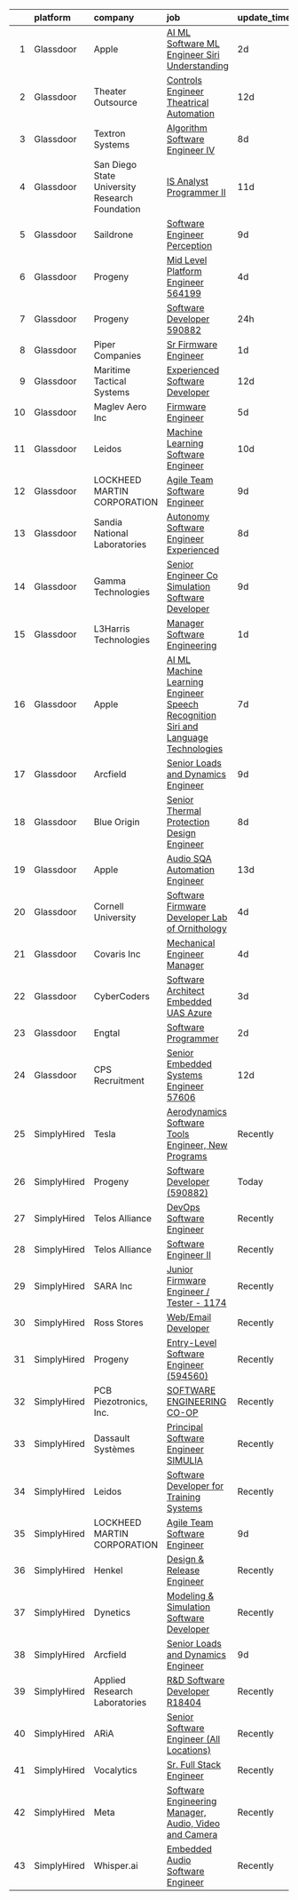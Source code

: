 

|    | platform    | company                                        | job                                                                                                                                                                                                                                                                                                                                                                                                                                                                                                                                                                                                                                                                                                                                                                                                                                                                                                                                                                                                                                                                                                                                                                                                                                                                                                                                                                                                                                                                                        | update_time   | location             |
|---:|:------------|:-----------------------------------------------|:-------------------------------------------------------------------------------------------------------------------------------------------------------------------------------------------------------------------------------------------------------------------------------------------------------------------------------------------------------------------------------------------------------------------------------------------------------------------------------------------------------------------------------------------------------------------------------------------------------------------------------------------------------------------------------------------------------------------------------------------------------------------------------------------------------------------------------------------------------------------------------------------------------------------------------------------------------------------------------------------------------------------------------------------------------------------------------------------------------------------------------------------------------------------------------------------------------------------------------------------------------------------------------------------------------------------------------------------------------------------------------------------------------------------------------------------------------------------------------------------|:--------------|:---------------------|
|  1 | Glassdoor   | Apple                                          | [AI ML   Software  ML  Engineer  Siri Understanding](https://www.glassdoor.com/partner/jobListing.htm?pos=103&ao=1110586&s=58&guid=0000018397854ae6b851503e648119e9&src=GD_JOB_AD&t=SR&vt=w&cs=1_c09a540f&cb=1664694438931&jobListingId=1008170405429&cpc=1FDE87803EF93CD3&jrtk=3-0-1geboaip6jc9j801-1geboaipnk61a800-efa2d06a4c45605b--6NYlbfkN0BvKrLyj5gPmtZO9T8euul8TCxuuKNOtzRJOomxnwSEodTz2Bc-sPZlm1JPYWoVnTELi4DV3MHhxz3vKN37-QXncUYXY_tcre90WhxeoBRsHCYRLRXIu7J17H4Z4dw8T-us7pt0Al_SOIbNGFS-lWze-b0YjVb9z_tmR3NyudyI4MAcDC6lM6VCm_gTZbtS51ytb3wuZZFqr5bDix7WsOpJmB5lMEMPBXNytdfeUtJUsABW981RANhlbinOZAiREe3Y2Q1NNIriVL00hLMvDK5fMPePDL52yUAcw2pkM-DYa_2A-F2nQCLJeZbf8DkajjUL9M516qQKw33Kjcm86U2-b81CV1b8-mG1zmlGktzPOamvjOF89Gk2akxFfzLLPFogJiSWzs5WO6YzvhaVhsKszyr-jD0qHbfKtIYHbSiG0xH_QAL8QH9yX9ne0PPJ5hYeAg33RD8esxLERDR7nh1GjyFrDVJiVFt0Tfazl6qciI6TgXVGtww8lTa2ZuK97NpZwa9N-UomGDmRyyLj7Ml1eCd4tyrg2fwWf77E_0zHzWW8LgUg5RCnz4sZhRIURuosV4ioTkFud1XLAyB0GztlOB5l8Q_QpFdizvTNCASKjxpExv5vKssQAfT4Z0171s7dL_T9L_3G-ny-rRNvcMJSiE217dpfx_1TVHo_V4VUWoIpkcosgS0SpNznccK4V9z_vM4j5nJcBO8tj9UNZov6pbHHqXileNRF14Xpt1CcMeoAzBk4XS9QWriImzYp_vkD1cW7UHSX6U7igl2seUGZ-ZBgznBQX9XxALeMuTY3PNVeqfUtqJo37soyo0gRCfRLdqzQ2VhAcekIALyD3Dr3abLqyYkkGDZxNKkESYGkLltnn9kjTBZX3u5rTDEf2u4QzO-se3bqEJPsIPWuyT5REVhGRdEFfEGb4G18tJjX_mEOWUOGenStGYvmvPln8qf_z4i_Xx1Nt3RaBx9XFR8nX26a8hzSIWKzv1oqT5tBMw%3D%3D)                                                                                       | 2d            | Cambridge, MA        |
|  2 | Glassdoor   | Theater Outsource                              | [Controls Engineer   Theatrical Automation](https://www.glassdoor.com/partner/jobListing.htm?pos=122&ao=1136043&s=58&guid=0000018397854ae6b851503e648119e9&src=GD_JOB_AD&t=SR&vt=w&ea=1&cs=1_efee875e&cb=1664694438934&jobListingId=1008149531471&jrtk=3-0-1geboaip6jc9j801-1geboaipnk61a800-67f7b1ecdf14d1e3-)                                                                                                                                                                                                                                                                                                                                                                                                                                                                                                                                                                                                                                                                                                                                                                                                                                                                                                                                                                                                                                                                                                                                                                            | 12d           | Syracuse, NY         |
|  3 | Glassdoor   | Textron Systems                                | [Algorithm Software Engineer IV](https://www.glassdoor.com/partner/jobListing.htm?pos=121&ao=1136043&s=58&guid=0000018397854ae6b851503e648119e9&src=GD_JOB_AD&t=SR&vt=w&cs=1_85383759&cb=1664694438934&jobListingId=1008158375340&jrtk=3-0-1geboaip6jc9j801-1geboaipnk61a800-2e4fd736068b0de0-)                                                                                                                                                                                                                                                                                                                                                                                                                                                                                                                                                                                                                                                                                                                                                                                                                                                                                                                                                                                                                                                                                                                                                                                            | 8d            | Wilmington, MA       |
|  4 | Glassdoor   | San Diego State University Research Foundation | [IS Analyst Programmer II](https://www.glassdoor.com/partner/jobListing.htm?pos=117&ao=1136043&s=58&guid=0000018397854ae6b851503e648119e9&src=GD_JOB_AD&t=SR&vt=w&cs=1_d28ed084&cb=1664694438933&jobListingId=1008150424630&jrtk=3-0-1geboaip6jc9j801-1geboaipnk61a800-f3dab425f644b186-)                                                                                                                                                                                                                                                                                                                                                                                                                                                                                                                                                                                                                                                                                                                                                                                                                                                                                                                                                                                                                                                                                                                                                                                                  | 11d           | San Diego, CA        |
|  5 | Glassdoor   | Saildrone                                      | [Software Engineer   Perception](https://www.glassdoor.com/partner/jobListing.htm?pos=124&ao=1136043&s=58&guid=0000018397854ae6b851503e648119e9&src=GD_JOB_AD&t=SR&vt=w&cs=1_20c9befd&cb=1664694438934&jobListingId=1008156970798&jrtk=3-0-1geboaip6jc9j801-1geboaipnk61a800-51594aeaa2ed0247-)                                                                                                                                                                                                                                                                                                                                                                                                                                                                                                                                                                                                                                                                                                                                                                                                                                                                                                                                                                                                                                                                                                                                                                                            | 9d            | Alameda, CA          |
|  6 | Glassdoor   | Progeny                                        | [Mid Level Platform Engineer  564199 ](https://www.glassdoor.com/partner/jobListing.htm?pos=116&ao=1136043&s=58&guid=0000018397854ae6b851503e648119e9&src=GD_JOB_AD&t=SR&vt=w&cs=1_dad8b6bd&cb=1664694438933&jobListingId=1008166738068&jrtk=3-0-1geboaip6jc9j801-1geboaipnk61a800-36f873a77d8c6e5e-)                                                                                                                                                                                                                                                                                                                                                                                                                                                                                                                                                                                                                                                                                                                                                                                                                                                                                                                                                                                                                                                                                                                                                                                      | 4d            | Manassas, VA         |
|  7 | Glassdoor   | Progeny                                        | [Software Developer  590882 ](https://www.glassdoor.com/partner/jobListing.htm?pos=108&ao=1136043&s=58&guid=0000018397854ae6b851503e648119e9&src=GD_JOB_AD&t=SR&vt=w&cs=1_668398e9&cb=1664694438932&jobListingId=1008177474738&jrtk=3-0-1geboaip6jc9j801-1geboaipnk61a800-24867eaf5dbf772d-)                                                                                                                                                                                                                                                                                                                                                                                                                                                                                                                                                                                                                                                                                                                                                                                                                                                                                                                                                                                                                                                                                                                                                                                               | 24h           | Canonsburg, PA       |
|  8 | Glassdoor   | Piper Companies                                | [Sr  Firmware Engineer](https://www.glassdoor.com/partner/jobListing.htm?pos=120&ao=1136043&s=58&guid=0000018397854ae6b851503e648119e9&src=GD_JOB_AD&t=SR&vt=w&cs=1_a730188b&cb=1664694438933&jobListingId=1008175631016&jrtk=3-0-1geboaip6jc9j801-1geboaipnk61a800-d3152e96e55e9f48-)                                                                                                                                                                                                                                                                                                                                                                                                                                                                                                                                                                                                                                                                                                                                                                                                                                                                                                                                                                                                                                                                                                                                                                                                     | 1d            | San Diego, CA        |
|  9 | Glassdoor   | Maritime Tactical Systems                      | [Experienced Software Developer](https://www.glassdoor.com/partner/jobListing.htm?pos=102&ao=1110586&s=58&guid=0000018397854ae6b851503e648119e9&src=GD_JOB_AD&t=SR&vt=w&ea=1&cs=1_771f9f03&cb=1664694438932&jobListingId=1008149197652&cpc=4AE8B46D8845344B&jrtk=3-0-1geboaip6jc9j801-1geboaipnk61a800-81bb24394b5abab6--6NYlbfkN0AtR68e5gWpPxoovZgA7Udo-dcymoK0NpHFMpIgh7LYzw56sJYO5BCaP-bqJbaXFb_-ej51BS-QNSIWQaRzNmG2_RvMR4LiDIjiWnQ0kaTCf_kylRMyRIsBM2wpIDBlBWIhyaDEsQtPzD_cB10uLc6yBP3cPpsqVA5vTZpkP-AhwayiN2eDEH1kNS-S8pAfwLKdHleP2aMq18xqs7wuHLbAepr1Zz6KCP06taLEHfeLd-xyOcTWH5P3NNFqzEApfUtq-hXV40pTrkeuGv9mTVP3l32TMnnGCvzNS8R-gBgMXdkMZU7BLG5rpRs5mXa9S2FBSScjEqLubMn3HLsotxTj9pT9sp5objd8mThzsRnVoQEz-UVfwX46kZmq1NkTI9UqocO9tegny1la2_1Mxk_Ma5dP1pPJKDkMblnG5eNr5vhsqbm2pqCPXqs0F3SIPmQMwwjlQo_7zncbdKyI9ry1J9vpdad_rdI7CQg6QSSVvDwEVNe6eCpy0uERWttJXf3fQ8iJV5KVR8o7NpTd6iIe)                                                                                                                                                                                                                                                                                                                                                                                                                                                                                                                                                                                                  | 12d           | Melbourne, FL        |
| 10 | Glassdoor   | Maglev Aero Inc                                | [Firmware Engineer](https://www.glassdoor.com/partner/jobListing.htm?pos=118&ao=1136043&s=58&guid=0000018397854ae6b851503e648119e9&src=GD_JOB_AD&t=SR&vt=w&ea=1&cs=1_99845371&cb=1664694438933&jobListingId=1008164317202&jrtk=3-0-1geboaip6jc9j801-1geboaipnk61a800-7b0872439c1fc02d-)                                                                                                                                                                                                                                                                                                                                                                                                                                                                                                                                                                                                                                                                                                                                                                                                                                                                                                                                                                                                                                                                                                                                                                                                    | 5d            | Boston, MA           |
| 11 | Glassdoor   | Leidos                                         | [Machine Learning Software Engineer](https://www.glassdoor.com/partner/jobListing.htm?pos=104&ao=1110586&s=58&guid=0000018397854ae6b851503e648119e9&src=GD_JOB_AD&t=SR&vt=w&cs=1_0e559c21&cb=1664694438932&jobListingId=1008154058643&cpc=9952A63AB06E78AD&jrtk=3-0-1geboaip6jc9j801-1geboaipnk61a800-ae7c0370de18daf7--6NYlbfkN0CZUO70VSdYKA8PR3jfrSh5ljhqJhfDt0PzQCMubt8cRihWbmqO_-Ccw6DGinMZCyK2ZE0rkuApsHeGNKrS9WTgWTVzUq_zBkMtMKRl2EVMdGDdu3O6zficjxrw1LNdb1H9xU-dLv_XXB74BQOK0elhW8zL9Y6v8u2TAJaWLAm3Z6n2bN4U2TtniW9V7qWY0TyMsggqQghuijQIj155BUVcZtybNnSFrMyMkf7JMExoJy6b2sc2fR4WxsDZ_15gGMk0E5-RigQ3PPzRJQiMN9AW5Ozbr1QeXmOK0Lt6KvzmI0Vli6q2FYq_2qx0obX4c38iT9yBwfnsBgEdaTdSsNotusXIDmX7i5lzcpxmlsc0IX7bitTaNJwohMEXWO0g4hGAjyF6G2Nc87ShmZd_VIDBFGGFpU22OxFw4TK399fuQjPH6JGIpSdsRHaeFEvRIZzBSHXX22YBQdQ3hYxE6G2Cgz0yH_4D6i0ZSCib_cN343JJlA3Y3sh72SJ8jF3tHfB4ECMKRJ5mFwp7csbtaOT0cy34Urd8iTdu1PzASuddLqf1gSItVbP5S5opQyCcBDWbHMfWrmyj3NrSnC94KPQ8Ic8nx02CUqAl6qiUZcWM-bJHXDWiw4SX6j5ydoO9qZgJuKx3VmjhqVKLA4akW5cm)                                                                                                                                                                                                                                                                                                                                                                                                                                                                   | 10d           | Arlington, VA        |
| 12 | Glassdoor   | LOCKHEED MARTIN CORPORATION                    | [Agile Team Software Engineer](https://www.glassdoor.com/partner/jobListing.htm?pos=107&ao=1110586&s=58&guid=0000018397854ae6b851503e648119e9&src=GD_JOB_AD&t=SR&vt=w&cs=1_9eb53307&cb=1664694438932&jobListingId=1008157427345&cpc=FD1C1DA32C38CFA7&jrtk=3-0-1geboaip6jc9j801-1geboaipnk61a800-c601795b34351101--6NYlbfkN0BuMqUtaNIakuoGTB-u7I0EvtcrTK1_bHO6_bsORPCvsL7zkQUfIzpY4doIgp_GoHrdWwRHLC1L1F-NTj7I9bniL9bd7P7cGA1R3ynlaMUiL1G1I1fQGpDJM8PDMow5kSXMVLGknX_E_ksfSda1IQx-WOKLNd1bNNBCCPk3Y7j18LInKhexmR3CEvFAvjn-FQzLVoKPS77dwD3QqWeKKbjw-7xv91kO3jRVlq_vM8NftLgEmHULyIxFQxzgLAM-MItd2AbSXQRklXANl16cdCmoH1S66G_gl0bVDqUAIuNWlXnFWEv7fJ-bkG4vBY7o7G1DJ39DC1ON4je0J0t0NCMGHxnqza356oKB_KC2t23Sw_K7jVrtphWloL8Ue1D5tKLFpCYa28hW4u2Z4cik9HZFGZCAanYjiHi7Gd-6UcFd1xwAiZ_LNV87nmOY-u4-vNPIcs4Eztq9nMNmV-9eMlWN6DFtxKKc1YAIY9d3kwcsp39JzwTG-JzIvskgU-Y-WBlwWEYNU1TfyXGiUD1Xs3iO4y4JjKhMfnm9Tf8-Xgz-dqzNHd3_eYjRT27SloqmJrkCIStHvilHb-XCK2ztYLQo1hiTVA99BbceB6Wbdbwq9Q4oIJ-x7RKeByU7WyoIn63ix45R_hpFoWK1p36uQnOD)                                                                                                                                                                                                                                                                                                                                                                                                                                                                         | 9d            | Manassas, VA         |
| 13 | Glassdoor   | Sandia National Laboratories                   | [Autonomy Software Engineer  Experienced ](https://www.glassdoor.com/partner/jobListing.htm?pos=114&ao=1136043&s=58&guid=0000018397854ae6b851503e648119e9&src=GD_JOB_AD&t=SR&vt=w&cs=1_177dd0bb&cb=1664694438933&jobListingId=1008158317621&jrtk=3-0-1geboaip6jc9j801-1geboaipnk61a800-547e78c4383871e9-)                                                                                                                                                                                                                                                                                                                                                                                                                                                                                                                                                                                                                                                                                                                                                                                                                                                                                                                                                                                                                                                                                                                                                                                  | 8d            | Albuquerque, NM      |
| 14 | Glassdoor   | Gamma Technologies                             | [Senior Engineer   Co Simulation Software Developer](https://www.glassdoor.com/partner/jobListing.htm?pos=113&ao=1136043&s=58&guid=0000018397854ae6b851503e648119e9&src=GD_JOB_AD&t=SR&vt=w&cs=1_ddf1fb3c&cb=1664694438933&jobListingId=1008157358274&jrtk=3-0-1geboaip6jc9j801-1geboaipnk61a800-5fe5ab05dd114255-)                                                                                                                                                                                                                                                                                                                                                                                                                                                                                                                                                                                                                                                                                                                                                                                                                                                                                                                                                                                                                                                                                                                                                                        | 9d            | Westmont, IL         |
| 15 | Glassdoor   | L3Harris Technologies                          | [Manager  Software Engineering](https://www.glassdoor.com/partner/jobListing.htm?pos=119&ao=1136043&s=58&guid=0000018397854ae6b851503e648119e9&src=GD_JOB_AD&t=SR&vt=w&cs=1_e1940e59&cb=1664694438933&jobListingId=1008173310840&jrtk=3-0-1geboaip6jc9j801-1geboaipnk61a800-9d910d3c6ad72c4d-)                                                                                                                                                                                                                                                                                                                                                                                                                                                                                                                                                                                                                                                                                                                                                                                                                                                                                                                                                                                                                                                                                                                                                                                             | 1d            | Herndon, VA          |
| 16 | Glassdoor   | Apple                                          | [AI ML   Machine Learning Engineer  Speech Recognition   Siri and Language Technologies](https://www.glassdoor.com/partner/jobListing.htm?pos=105&ao=1110586&s=58&guid=0000018397854ae6b851503e648119e9&src=GD_JOB_AD&t=SR&vt=w&cs=1_f7dac1ea&cb=1664694438932&jobListingId=1008159703151&cpc=59DEFF8D475298C3&jrtk=3-0-1geboaip6jc9j801-1geboaipnk61a800-4f40d1ffbdbc7e78--6NYlbfkN0BvKrLyj5gPmtZO9T8euul8TCxuuKNOtzRJOomxnwSEodTz2Bc-sPZlm1JPYWoVnTE362bmPN7EoBu0G6p0_HpQ3UJ8bQEXFgF7uRsTvO-YMWnPq15QtaD6YFvZfRuZSg96NiD5iZQ6LtxJi44l8DMKiAHyAf-Bja1e0TjqeLESrTAGLr3BXJo_HAa84kGFu91hngtW5g9MFvfKtDJtQAmN0ZFkwHNAMZhWxbJjwhvQjh6dFvacs2Gh2A9FzcSZk9LQcPpTZAP3lmwfQbsU8DG3t1dolaI1L_PsIYt9iRE-nUkjkgPh3rK1Wpm2mlAsV1sxD7GLEkukD4WPIO0dcux-InCz5Jt4SBhJr0O4DRZm-XoHdZE-WWKOi2JucydCr3dIpvQxC_YAX6TcGf1N8B_K6KDCLrX9Iue21pnMa8Q9wW_eMC82ODRnENydJmr3nW86MoGOrqiVTMIyKeLdb7TfcBNo9BlvjbYL7WmLZTN6OQMPL55ZjMObkGLbleVTK5yd0aeILTFHyQloBsr020xabEFqnughH8QDu-EJRjtcRps0QFOqcUViqKR64DHjvQiUL-1VAo-ubGF3NC9qU90Ayhb4V31OrVXYtE8tzLy9kKmcZpUnpq7Dz3kTtNuyAL0dY7CTYkbFqYocENbtZRtFRWnStqctXzyF00pjADMYinxI_Vij4XePa-cxTyG5Ou8yRvt8SmbRi8Awabe2xU4097iP2vfg-i5jz2-Mw9JyIa-bB1s-8Yzo0byxkmSH3GK0DU8UR10ANC3HLUDlEkRUSxIl92KOFsCxVrfyybIPR7aIkD8-SNM9abn9BGbM8AuJ3eFt3uA-2a9kZsg5E2Cd1spVBA3wGTzz7gbyn8zmxhxPgecQoGPABbo9jjoNEL46OJmkjZ4cJyg3EUmCkr2L9Ojbheo83d9o7Vv0g0d5bmpADfa-BC7Pz0bvjujheHbLMMBledAqanJCreh7bgHqjed70ZCRA56daq32oaCEDhxbIh6akOyLhdCVCQyjIDZcRL_OixkXBCsEUAOAOdnCzKqY9r_3MZE%3D) | 7d            | Cambridge, MA        |
| 17 | Glassdoor   | Arcfield                                       | [Senior Loads and Dynamics Engineer](https://www.glassdoor.com/partner/jobListing.htm?pos=101&ao=1110586&s=58&guid=0000018397854ae6b851503e648119e9&src=GD_JOB_AD&t=SR&vt=w&ea=1&cs=1_1e37ca2f&cb=1664694438931&jobListingId=1008156728757&cpc=4893E2E9456CA425&jrtk=3-0-1geboaip6jc9j801-1geboaipnk61a800-1877bede92c808a3--6NYlbfkN0Aiur-s0w1ecieYSDQAiv-uLYLftpJidGWuKR3kSJYF_ksnj4VBwti5kCzrU5P_S6oeiaeDO5KLkdHiwR6E9byr8ZzH7OWR5C3O74ZvvbTZIqKbRXFn4W_dMi9Rxm0zyCJA07uJpuiz-RWq98MNVpK7ioNnLdszkOsOybj0PFtZnNStw-A7-huc9mLk-R1yZ2NWymH06tPKtSpUkbD5L_ZFJb5Q_sEtulivt7kNziippulqMEXGm8gqiFV_UMxoonGY6JtuPc-_S0UxIK_MkCvLZzX38eF3aBSOyQEGSVO2E8do87J3TgZUpsX-uGB3kX8rCqn6yK4lUy-YgTaGNQ7XyU1GOV1ImPLcXDyhOSXV6D6oYB89jbMCLQZK705tl20UZHP_S7DtlEd9nq7VrNQf8TPXrtfWKLJVEvjE2l_7vS05qoZpQDcqAzAVXwqvpTa8PclCpuvSI1-d_EtvwufAfE8dWxVKED9dyFsKpFjo8qGfetMdKF4o3fD1uRddMDTLG8FcySpQhheVNvXomMUeykkKrquhKG_XqSEH1C1gQQ%3D%3D)                                                                                                                                                                                                                                                                                                                                                                                                                                                                                                                                                                  | 9d            | United States        |
| 18 | Glassdoor   | Blue Origin                                    | [Senior Thermal Protection Design Engineer](https://www.glassdoor.com/partner/jobListing.htm?pos=123&ao=1136043&s=58&guid=0000018397854ae6b851503e648119e9&src=GD_JOB_AD&t=SR&vt=w&cs=1_6798a42e&cb=1664694438934&jobListingId=1008158936314&jrtk=3-0-1geboaip6jc9j801-1geboaipnk61a800-db01abde1a5ac49e-)                                                                                                                                                                                                                                                                                                                                                                                                                                                                                                                                                                                                                                                                                                                                                                                                                                                                                                                                                                                                                                                                                                                                                                                 | 8d            | Seattle, WA          |
| 19 | Glassdoor   | Apple                                          | [Audio SQA Automation Engineer](https://www.glassdoor.com/partner/jobListing.htm?pos=106&ao=1110586&s=58&guid=0000018397854ae6b851503e648119e9&src=GD_JOB_AD&t=SR&vt=w&cs=1_ecd4dd28&cb=1664694438932&jobListingId=1008146967030&cpc=F41FEAB56D215062&jrtk=3-0-1geboaip6jc9j801-1geboaipnk61a800-7935e2e2b5ea92d0--6NYlbfkN0BvKrLyj5gPmtZO9T8euul8TCxuuKNOtzRJOomxnwSEodTz2Bc-sPZlt2Zgji_QUXHB9SKQXJp9jld_P74TVnLRRT1lYzqeQ23YTwMHttnhhjagxuJKWvsHjCTmM70SgeOzdj3kz-rhXryh7Xry-httEtxgLL7uvfH7WfBTntJy88HqEwaS7h01WhbxqHm2-QQoVZ9fP0FM1s_SwFUEWtoa2bW8zUki9UnLojB3_rlyqoafP0QX2Zwlrh1foFOGm3QZ-6yh-MJ1UVNLJNWsJlk3wLXyt8FPwXON0EGFK_ZGqJ4zlrJoNPXQrXzzP160z8_aUaaBXTOIQvtSa9MIWBM1yQq6S898vQs5jefBAeyFwRSNcN4QWcVDcXtYZHHPozpIfWE3L6tnStFypyBjFWDrFAsnV6UXDy80W_kgx7BMTqeeMyYgwJ5AWEqHHd_T2jaQgP-0ZLsRvQq1tI9OJJeX4IfEiDEOrcEZPALvGU_WAfxfnIlYjJ7GjIrRdX0FqU27j-RwVfjbF_K8pCEQ0FkiHJhb2MGs2hYXegoqE00_Fw51QeuxccSHwa0Clc4-bfK0KE0kfB6qfjG0njwld3kShqHVLYbFKiwNww6w-g7Pc61j9Au9HYQs4X_dJQqqzFsXYl2cyEeCJHYhODwC8izHk_WULm6qGwWVvgCVL5vNmt-oTEWA1LAlXXiNIyMpCDQpgnyCMb2MqtVihRBJ5GvbhGUJ9xICCQzdI_n27X5kT7LzSqVBV_k_dVWCFIOURRWPhjx9AZllLxZgYmR-DMABCxy_TzjyV779NUm4ilSSkbzFwFpE7kxNzoHdgrIbjz166ohefKvk8i9xmOy5iQmdwl2X8ASCB3VSRT00cxqhs0ou_uJLaAjoB3fHCRwC3-Y6RLVovfNKYtgdt_PEl8xF3S5gKCpiW41xflqJmO6KB7aWpeKWtXxgTXjim958E_7ReEpurA15d2kBxBuH42_rovsnpqEANkm0NKio5qxrhg%3D%3D)                                                                                                            | 13d           | Cupertino, CA        |
| 20 | Glassdoor   | Cornell University                             | [Software Firmware Developer   Lab of Ornithology](https://www.glassdoor.com/partner/jobListing.htm?pos=112&ao=1136043&s=58&guid=0000018397854ae6b851503e648119e9&src=GD_JOB_AD&t=SR&vt=w&cs=1_8b8c762b&cb=1664694438933&jobListingId=1008166221020&jrtk=3-0-1geboaip6jc9j801-1geboaipnk61a800-9ebeabb46f350a9d-)                                                                                                                                                                                                                                                                                                                                                                                                                                                                                                                                                                                                                                                                                                                                                                                                                                                                                                                                                                                                                                                                                                                                                                          | 4d            | Ithaca, NY           |
| 21 | Glassdoor   | Covaris  Inc                                   | [Mechanical Engineer  Manager](https://www.glassdoor.com/partner/jobListing.htm?pos=115&ao=1136043&s=58&guid=0000018397854ae6b851503e648119e9&src=GD_JOB_AD&t=SR&vt=w&ea=1&cs=1_be4ad707&cb=1664694438933&jobListingId=1008165749926&jrtk=3-0-1geboaip6jc9j801-1geboaipnk61a800-83b84f7bd3acea72-)                                                                                                                                                                                                                                                                                                                                                                                                                                                                                                                                                                                                                                                                                                                                                                                                                                                                                                                                                                                                                                                                                                                                                                                         | 4d            | Woburn, MA           |
| 22 | Glassdoor   | CyberCoders                                    | [Software Architect  Embedded UAS  Azure ](https://www.glassdoor.com/partner/jobListing.htm?pos=111&ao=1110586&s=58&guid=0000018397854ae6b851503e648119e9&src=GD_JOB_AD&t=SR&vt=w&ea=1&cs=1_0d87aa0e&cb=1664694438933&jobListingId=1008168715742&cpc=2CAED5C921A5F994&jrtk=3-0-1geboaip6jc9j801-1geboaipnk61a800-8fe8a3ee8f8c7382--6NYlbfkN0CpFJQzrgRR8WqXWK1qKKEqALWJw739KlKqr2H-MSI4eoBlI4EFrmor2FYZMP3muM3RZDYlem4fZRT9Loo3ekt-X7IhHP5TqKzsNrtc2Q01Rdj3LrheMDhFP55P6NjDo6SfKeCBgcmEDrQrifwG_3WljKK2RpJJZEkcmGXSqVE1m9Gb_oGJ2R4T11_zoGe8625Sa2G1XAGv7jof5wu6AAfp7wlKJHLr2ZKUheuH8EExLYrV7hIe6PiQy9T_k13gbfpGd0MUQGFqxkMw9ftU5Mgh34RvG5gvqsqeR8uWBM8mpicMUvSOp-bbPUqlmT4ix_PmDAFz5LvLqxpjrc0XTxh_rsSJsFtruSZQsbXfi0C8cWVamXYaHNUsZXZ3pnDYiNIqguwT_gFA3ekZM2rwyjkSwHEneXn1Y58XFUc5QR7rFGyPeFare-1BQjapis8PnIDuwkWEwfJCe6Dv9AXJemCai0GZ9fYHMPEAIWlQwuP_cYi6cPZmLIIZtXAcn0Zt0pK6K-cKsFI01xSpe8YRYge1USFuy1H_WN__QXnWBDAHXZ9eLWr3l5B10fi5Ys0oJKz5MtBxvY9QRwsn-BUwKmv0RSurzfde3s8H3r5qweabpI_SlFgewacdCZO1Wy5MVnsb0ccvYKNzSicBdC0Kac6C9uFbzelu0AVACn-rgyWKPJp_LjEsHz0i343a6MoE4HnV0qFo2_ym9LYIJUcO7eMYghs-Ch2ps-2DZkXuOphHoe6JMndKYYAyU83uIp0C2Ju79EAmiL4VFIHd2yFY0X1TtjQ1hVtmU4jw0QpSiAdDL1Qmqec942LZ55rbqF7DVBjmDZvyuQp_F8sfi_nQzXSRgSDa3SaunPXpulpV9PPWeIaBXOFXQjTHEbqu9uSXk4gUNe0zsj88nVcvsKVA2bek9nasKudQegjSIOunjmj0eVAbhXMAiRLdPoQml-gGUU1vJK1-HhhsvQbwMStDV-OgIl5wh6Hcnl1iygsZa5tCtXjHgp0MMYad3kf93JjB6AE%3D)                                                                          | 3d            | Long Beach, CA       |
| 23 | Glassdoor   | Engtal                                         | [Software Programmer](https://www.glassdoor.com/partner/jobListing.htm?pos=109&ao=1110586&s=58&guid=0000018397854ae6b851503e648119e9&src=GD_JOB_AD&t=SR&vt=w&ea=1&cs=1_0a52ee53&cb=1664694438932&jobListingId=1008171085858&cpc=AC285F3A3ECA6BB0&jrtk=3-0-1geboaip6jc9j801-1geboaipnk61a800-7a7f3124e0922ff7--6NYlbfkN0B7Z8t6fEMDh_BTkcJVPNJicKvZQEBTy5HSwyHa20ewqmyfWNXjNsfvmtdqiCQm-EzD4v61C0M3pQ1_5ABvHeXQ4mTlc0CN6LyZB_ympz_6ofMF-bDr4GDxX1TrfDaKJDkjr3BtEWFt9vJiPEfFsHPi0u0CYd8D_hyqHAn-ntQs88l08GxgvwRsPOoxWXcDtaKXUvffJ7w7fiitaZhpfdqltO_lvOtD_2MlJTO8qpdGgnxUbzsdMd3P1-uo31-mpXuYKH4uvarKHQzeHuGIYefcNpNNLdztitfgs1xPJFOqtAsmM7NcjUloasNh6cRvYLBXlc0B58QzCe7Q1gDKtaK51Df6WRhRrdEjiTgSdXybMyhXt8K3HqnbbTO3lAw4y_hXHZO2uMAScLbg-5m8BvrAAjtFMrOGb-YXzEmb1LbMD6jwGJfqNcnhWjMox8jKhbtmzrck_1--AcYwI0KKNVcBZHdf1ipZJwPN2qToosF1qZu53aHD06KCUbH9NMTxJNo%3D)                                                                                                                                                                                                                                                                                                                                                                                                                                                                                                                                                                                                                               | 2d            | Tullahoma, TN        |
| 24 | Glassdoor   | CPS Recruitment                                | [Senior Embedded Systems Engineer   57606](https://www.glassdoor.com/partner/jobListing.htm?pos=110&ao=1110586&s=58&guid=0000018397854ae6b851503e648119e9&src=GD_JOB_AD&t=SR&vt=w&ea=1&cs=1_3dcfcbe4&cb=1664694438933&jobListingId=1008149801340&cpc=F4EED0218A761C36&jrtk=3-0-1geboaip6jc9j801-1geboaipnk61a800-25d289ac05a5d6dc--6NYlbfkN0DgoHcTH3ZibdXDbE1VvvRa3XowIWs6m5qI-FjqauRle3m8kONFkUSrxT8FSUKqy7Wz-Yvsv1ZwG-CRYWe2HD_Zj7HHQ35gSPtmpbvQZ2wvcmhZMYWoyoBbKqHtn7iGJQ2P4WjRqktvfyQ4_R1_sunaqWeABn2kQYifpHUGlHloigOJlWWLScYP2Cuu6-mY4RR1KRRTgSLoxIJUi8Zavw72Clk8V0FpnRDzwpdwBeUqQ9_3i-_1sHJRCzbPnqHJTVa7y0h-PHOEdRMo1s7Zpz2LSJDaJcj3E_Vw5FRo6ZZn2zKi9cT6pACuB-FdSNAyFzejH3RFHe_Ar0tkaGG5firJI6KmGRpGJE8HeqQK93H6dOsSZtZqbKmkgEJ3d7wA8K0AR_XVLNIAfLly46kerQ5FoAgq2LWdvKhrJEOlrXFMSm5TLiVpZDZVfCAghSoXt1Jia4t6HFBozOSRbN_WTYwP5SlS2Hfgi1Q9DviIbDqaAA%3D%3D)                                                                                                                                                                                                                                                                                                                                                                                                                                                                                                                                                                                                                            | 12d           | Amherst, NY          |
| 25 | SimplyHired | Tesla                                          | [Aerodynamics Software Tools Engineer, New Programs](https://www.simplyhired.com/job/zO8gcthxFQqgNmwD9bdYUrhRy13Ovr3XTHhU0ibGJoZo7L7tcfLxOw?q=acoustic+developer)                                                                                                                                                                                                                                                                                                                                                                                                                                                                                                                                                                                                                                                                                                                                                                                                                                                                                                                                                                                                                                                                                                                                                                                                                                                                                                                          | Recently      | Hawthorne, CA        |
| 26 | SimplyHired | Progeny                                        | [Software Developer (590882)](https://www.simplyhired.com/job/pNFsRKQnBK3SbtCSVoOya_W3BOYMzgFHdEx2sVW_KAGLxpbrQC5UIg?q=acoustic+developer)                                                                                                                                                                                                                                                                                                                                                                                                                                                                                                                                                                                                                                                                                                                                                                                                                                                                                                                                                                                                                                                                                                                                                                                                                                                                                                                                                 | Today         | Canonsburg, PA       |
| 27 | SimplyHired | Telos Alliance                                 | [DevOps Software Engineer](https://www.simplyhired.com/job/60pzz4L5D8jyQznk7xCHuh-sXpm8UKepKgOSUU5hK41ghLTOS_rCAA?q=acoustic+developer)                                                                                                                                                                                                                                                                                                                                                                                                                                                                                                                                                                                                                                                                                                                                                                                                                                                                                                                                                                                                                                                                                                                                                                                                                                                                                                                                                    | Recently      | United States        |
| 28 | SimplyHired | Telos Alliance                                 | [Software Engineer II](https://www.simplyhired.com/job/kZV61agVwkyatDwMDME2qzHjMH0qxJ0TKghEY8Q5euA1eovU2CLQnQ?q=acoustic+developer)                                                                                                                                                                                                                                                                                                                                                                                                                                                                                                                                                                                                                                                                                                                                                                                                                                                                                                                                                                                                                                                                                                                                                                                                                                                                                                                                                        | Recently      | United States        |
| 29 | SimplyHired | SARA Inc                                       | [Junior Firmware Engineer / Tester - 1174](https://www.simplyhired.com/job/Ewvlq-O8OrVgZoWDIhL274Lu0w75ObFRgVcw_yw6TUCyM1_tzlDW7g?q=acoustic+developer)                                                                                                                                                                                                                                                                                                                                                                                                                                                                                                                                                                                                                                                                                                                                                                                                                                                                                                                                                                                                                                                                                                                                                                                                                                                                                                                                    | Recently      | Colorado Springs, CO |
| 30 | SimplyHired | Ross Stores                                    | [Web/Email Developer](https://www.simplyhired.com/job/iapHcCXyBAwSCQxFgqTzcH6pCeCWlT5U6RhkIjo60dultz2bPETatw?q=acoustic+developer)                                                                                                                                                                                                                                                                                                                                                                                                                                                                                                                                                                                                                                                                                                                                                                                                                                                                                                                                                                                                                                                                                                                                                                                                                                                                                                                                                         | Recently      | Dublin, CA           |
| 31 | SimplyHired | Progeny                                        | [Entry-Level Software Engineer (594560)](https://www.simplyhired.com/job/hFZ0kpPt7g7aOxFzPksAH7fahgRzX61kk6-Gsyoh-O4nQt0YXf5-Tg?q=acoustic+developer)                                                                                                                                                                                                                                                                                                                                                                                                                                                                                                                                                                                                                                                                                                                                                                                                                                                                                                                                                                                                                                                                                                                                                                                                                                                                                                                                      | Recently      | Manassas, VA         |
| 32 | SimplyHired | PCB Piezotronics, Inc.                         | [SOFTWARE ENGINEERING CO-OP](https://www.simplyhired.com/job/l6Nph4iv8sCQAZoK6T0IR70nRUG5uZVP3gHFnSJ_rt0hLbBX_Z5Fsg?q=acoustic+developer)                                                                                                                                                                                                                                                                                                                                                                                                                                                                                                                                                                                                                                                                                                                                                                                                                                                                                                                                                                                                                                                                                                                                                                                                                                                                                                                                                  | Recently      | Cincinnati, OH       |
| 33 | SimplyHired | Dassault Systèmes                              | [Principal Software Engineer SIMULIA](https://www.simplyhired.com/job/EoyCNNBK4UDsF5Gx7YzyR7Q6olXn4fnrw8HCQt0MME2YG7Gjcx7NiA?q=acoustic+developer)                                                                                                                                                                                                                                                                                                                                                                                                                                                                                                                                                                                                                                                                                                                                                                                                                                                                                                                                                                                                                                                                                                                                                                                                                                                                                                                                         | Recently      | Waltham, MA          |
| 34 | SimplyHired | Leidos                                         | [Software Developer for Training Systems](https://www.simplyhired.com/job/bkZMqLcMEW3WoKMF4vv5LTlDXVzHoXRsF35WIS_tZNhHme0iBV-Cow?q=acoustic+developer)                                                                                                                                                                                                                                                                                                                                                                                                                                                                                                                                                                                                                                                                                                                                                                                                                                                                                                                                                                                                                                                                                                                                                                                                                                                                                                                                     | Recently      | Bethesda, MD         |
| 35 | SimplyHired | LOCKHEED MARTIN CORPORATION                    | [Agile Team Software Engineer](https://www.simplyhired.com/job/Bb51HkQy-2su1GpzhGynACvjPLYE6Wvg9mIpxfLIaj4sC19YaDYgLg?q=acoustic+developer)                                                                                                                                                                                                                                                                                                                                                                                                                                                                                                                                                                                                                                                                                                                                                                                                                                                                                                                                                                                                                                                                                                                                                                                                                                                                                                                                                | 9d            | Manassas, VA         |
| 36 | SimplyHired | Henkel                                         | [Design & Release Engineer](https://www.simplyhired.com/job/ktwZD9EkOBuoBNQlOjW3aoAOfiqygUznsMFvrBEcZiGeezvQNrS5yA?q=acoustic+developer)                                                                                                                                                                                                                                                                                                                                                                                                                                                                                                                                                                                                                                                                                                                                                                                                                                                                                                                                                                                                                                                                                                                                                                                                                                                                                                                                                   | Recently      | Madison Heights, MI  |
| 37 | SimplyHired | Dynetics                                       | [Modeling & Simulation Software Developer](https://www.simplyhired.com/job/jB9qNqjHCPSUt7TWPlOOQNFzSw9WO0p79NS63EVf_jwk1JX7BW6kbg?q=acoustic+developer)                                                                                                                                                                                                                                                                                                                                                                                                                                                                                                                                                                                                                                                                                                                                                                                                                                                                                                                                                                                                                                                                                                                                                                                                                                                                                                                                    | Recently      | Huntsville, AL       |
| 38 | SimplyHired | Arcfield                                       | [Senior Loads and Dynamics Engineer](https://www.simplyhired.com/job/ewmZjjE-VCt0grOFR0kFzm53GYDycXWhuhcTpAoa1ZYuSER0-kXQRg?q=acoustic+developer)                                                                                                                                                                                                                                                                                                                                                                                                                                                                                                                                                                                                                                                                                                                                                                                                                                                                                                                                                                                                                                                                                                                                                                                                                                                                                                                                          | 9d            | Brookpark, OH        |
| 39 | SimplyHired | Applied Research Laboratories                  | [R&D Software Developer R18404](https://www.simplyhired.com/job/iYsUoC4YVp2iNY6b_JtpfN9L4H2iAgnSxyEYjA8MjR38__eDQ3Tw0g?q=acoustic+developer)                                                                                                                                                                                                                                                                                                                                                                                                                                                                                                                                                                                                                                                                                                                                                                                                                                                                                                                                                                                                                                                                                                                                                                                                                                                                                                                                               | Recently      | Austin, TX           |
| 40 | SimplyHired | ARiA                                           | [Senior Software Engineer (All Locations)](https://www.simplyhired.com/job/TgNvdHCUSe4y2E3bSGSq7KF-I2mKSRvHVkVvFpO41lvuQuRoQAnt0Q?q=acoustic+developer)                                                                                                                                                                                                                                                                                                                                                                                                                                                                                                                                                                                                                                                                                                                                                                                                                                                                                                                                                                                                                                                                                                                                                                                                                                                                                                                                    | Recently      | Madison, VA          |
| 41 | SimplyHired | Vocalytics                                     | [Sr. Full Stack Engineer](https://www.simplyhired.com/job/9vUzBp6G0XrTqWMzBVNJip52ht545vC_jSdGqaI5Hwvwky9QThkA6g?q=acoustic+developer)                                                                                                                                                                                                                                                                                                                                                                                                                                                                                                                                                                                                                                                                                                                                                                                                                                                                                                                                                                                                                                                                                                                                                                                                                                                                                                                                                     | Recently      | Remote               |
| 42 | SimplyHired | Meta                                           | [Software Engineering Manager, Audio, Video and Camera](https://www.simplyhired.com/job/TklfHeYGBjgh8j9LZHnAOzv3cm9HlqbVVZo87bI15FqzjJa3AoKfzQ?q=acoustic+developer)                                                                                                                                                                                                                                                                                                                                                                                                                                                                                                                                                                                                                                                                                                                                                                                                                                                                                                                                                                                                                                                                                                                                                                                                                                                                                                                       | Recently      | Remote +2 locations  |
| 43 | SimplyHired | Whisper.ai                                     | [Embedded Audio Software Engineer](https://www.simplyhired.com/job/ZMTGSSKnJ3J72fSEwF45cg_M5Xxfc_s71G7wMj0GkivJRW1SXn0Liw?q=acoustic+developer)                                                                                                                                                                                                                                                                                                                                                                                                                                                                                                                                                                                                                                                                                                                                                                                                                                                                                                                                                                                                                                                                                                                                                                                                                                                                                                                                            | Recently      | San Francisco, CA    |